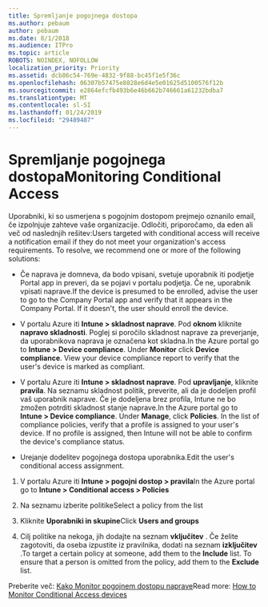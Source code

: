 ```yaml
---
title: Spremljanje pogojnega dostopa
ms.author: pebaum
author: pebaum
ms.date: 8/1/2018
ms.audience: ITPro
ms.topic: article
ROBOTS: NOINDEX, NOFOLLOW
localization_priority: Priority
ms.assetid: dcb86c54-769e-4832-9f88-bc45f1e5f36c
ms.openlocfilehash: 06307b57475e8828e6d4e5e01625d5100576f12b
ms.sourcegitcommit: e2864efcfb493b6e46b662b746661a61232bdba7
ms.translationtype: MT
ms.contentlocale: sl-SI
ms.lasthandoff: 01/24/2019
ms.locfileid: "29489487"
---
```

# <a name="monitoring-conditional-access"></a><span data-ttu-id="0224d-102">Spremljanje pogojnega dostopa</span><span class="sxs-lookup"><span data-stu-id="0224d-102">Monitoring Conditional Access</span></span>

<span data-ttu-id="0224d-p101">Uporabniki, ki so usmerjena s pogojnim dostopom prejmejo oznanilo email, če izpolnjuje zahteve vaše organizacije. Odločiti, priporočamo, da eden ali več od naslednjih rešitev:</span><span class="sxs-lookup"><span data-stu-id="0224d-p101">Users targeted with conditional access will receive a notification email if they do not meet your organization's access requirements. To resolve, we recommend one or more of the following solutions:</span></span>
  
- <span data-ttu-id="0224d-p102">Če naprava je domneva, da bodo vpisani, svetuje uporabnik iti podjetje Portal app in preveri, da se pojavi v portalu podjetja. Če ne, uporabnik vpisati naprave.</span><span class="sxs-lookup"><span data-stu-id="0224d-p102">If the device is presumed to be enrolled, advise the user to go to the Company Portal app and verify that it appears in the Company Portal. If it doesn't, the user should enroll the device.</span></span>
    
- <span data-ttu-id="0224d-p103">V portalu Azure iti **Intune \> skladnost naprave**. Pod **oknom** kliknite **napravo skladnosti**. Poglej si poročilo skladnost naprave za preverjanje, da uporabnikova naprava je označena kot skladna.</span><span class="sxs-lookup"><span data-stu-id="0224d-p103">In the Azure portal go to **Intune \> Device compliance**. Under **Monitor** click **Device compliance**. View your device compliance report to verify that the user's device is marked as compliant.</span></span> 
    
- <span data-ttu-id="0224d-p104">V portalu Azure iti **Intune \> skladnost naprave**. Pod **upravljanje**, kliknite **pravila**. Na seznamu skladnost politik, preverite, ali da je dodeljen profil vaš uporabnik naprave. Če je dodeljena brez profila, Intune ne bo zmožen potrditi skladnost stanje naprave.</span><span class="sxs-lookup"><span data-stu-id="0224d-p104">In the Azure portal go to **Intune \> Device compliance**. Under **Manage**, click **Policies**. In the list of compliance policies, verify that a profile is assigned to your user's device. If no profile is assigned, then Intune will not be able to confirm the device's compliance status.</span></span> 
    
- <span data-ttu-id="0224d-114">Urejanje dodelitev pogojnega dostopa uporabnika.</span><span class="sxs-lookup"><span data-stu-id="0224d-114">Edit the user's conditional access assignment.</span></span>
    
1. <span data-ttu-id="0224d-115">V portalu Azure iti **Intune \> pogojni dostop \> pravila**</span><span class="sxs-lookup"><span data-stu-id="0224d-115">In the Azure portal go to **Intune \> Conditional access \> Policies**</span></span>
    
2. <span data-ttu-id="0224d-116">Na seznamu izberite politike</span><span class="sxs-lookup"><span data-stu-id="0224d-116">Select a policy from the list</span></span>
    
3. <span data-ttu-id="0224d-117">Kliknite **Uporabniki in skupine**</span><span class="sxs-lookup"><span data-stu-id="0224d-117">Click **Users and groups**</span></span>
    
4. <span data-ttu-id="0224d-p105">Cilj politike na nekoga, jih dodajte na seznam **vključitev** . Če želite zagotoviti, da oseba izpustite iz pravilnika, dodati na seznam **izključitev** .</span><span class="sxs-lookup"><span data-stu-id="0224d-p105">To target a certain policy at someone, add them to the **Include** list. To ensure that a person is omitted from the policy, add them to the **Exclude** list.</span></span> 
    
<span data-ttu-id="0224d-120">Preberite več: [Kako Monitor pogojnem dostopu naprave](https://docs.microsoft.com/en-us/intune/conditional-access-exchange-monitor)</span><span class="sxs-lookup"><span data-stu-id="0224d-120">Read more: [How to Monitor Conditional Access devices](https://docs.microsoft.com/en-us/intune/conditional-access-exchange-monitor)</span></span>
  

